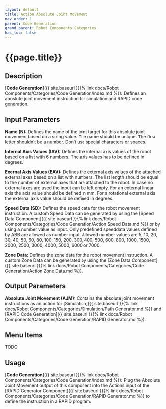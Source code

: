 ```yaml
---
layout: default
title: Action Absolute Joint Movement
nav_order: 1
parent: Code Generation
grand_parent: Robot Components Categories
has_toc: false
---
```


# **{{page.title}}**

## **Description**

[**Code Generation**]({{ site.baseurl }}{% link docs/Robot Components/Categories/Code Generation/index.md %})**:** Defines an aboslute joint movement instruction for simulation and RAPID code generation.

## **Input Parameters**

**Name (N):** Defines the name of the joint target for this absolute joint movement based on a string value. The name should be unique. The first letter shouldn’t be a number. Don’t use special characters or spaces.

**Internal Axis Values (IAV):** Defines the internal axis values of the robot based on a list with 6 numbers. The axis values has to be defined in degrees. 

**Exernal Axis Values (EAV):** Defines the external axis values of the attached external axes based on a list with numbers. The list length should be equal to the number of external axes that are attached to the robot. In case no external axes are used the input can be left empty. For an external linear axis the axis value should be defined in mm. For a rotational external axis the external axis value should be defined in degrees. 

**Speed Data (SD):** Defines the speed data for the robot movement instruction. A custom Speed Data can be generated by using the [Speed Data Component]({{ site.baseurl }}{% link docs/Robot Components/Categories/Code Generation/Action Speed Data.md %}) or by using a number value as input. Only predefined speeddata values defined by ABB are allowed as number input. Allowed number values are 5, 10, 20, 30, 40, 50, 60, 80, 100, 150, 200, 300, 400, 500, 600, 800, 1000, 1500, 2000, 2500, 3000, 4000, 5000, 6000 or 7000.

**Zone Data:** Defines the zone data for the robot movement instruction. A custom Zone Data can be generated by using the [Zone Data Component]({{ site.baseurl }}{% link docs/Robot Components/Categories/Code Generation/Action Zone Data.md %}).

## **Output Parameters**

**Absolute Joint Movement (AJM):** Contains the absolute joint movement instructions as an action for [Simulation]({{ site.baseurl }}{% link docs/Robot Components/Categories/Simulation/Path Generator.md %}) and [RAPID Code Generation]({{ site.baseurl }}{% link docs/Robot Components/Categories/Code Generation/RAPID Generator.md %}).

## **Menu Items**

TODO

## **Usage**

[**Code Generation**]({{ site.baseurl }}{% link docs/Robot Components/Categories/Code Generation/index.md %})**:** Plug the Absolute Joint Movement output of this component into the Actions input of the [RAPID Generator Component]({{ site.baseurl }}{% link docs/Robot Components/Categories/Code Generation/RAPID Generator.md %}) to define the instruction in a RAPID program.